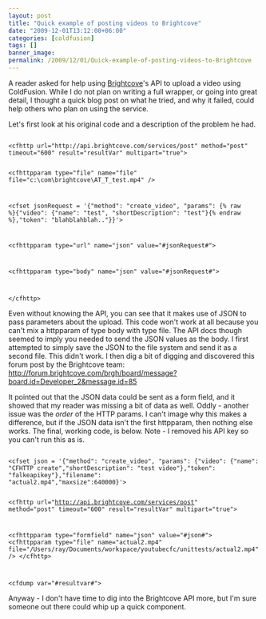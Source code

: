 ```yaml
---
layout: post
title: "Quick example of posting videos to Brightcove"
date: "2009-12-01T13:12:00+06:00"
categories: [coldfusion]
tags: []
banner_image: 
permalink: /2009/12/01/Quick-example-of-posting-videos-to-Brightcove
---
```


A reader asked for help using <a href="http://www.brightcove.com">Brightcove</a>'s API to upload a video using ColdFusion. While I do not plan on writing a full wrapper, or going into great detail, I thought a quick blog post on what he tried, and why it failed, could help others who plan on using the service.
<!--more-->
Let's first look at his original code and a description of the problem he had. 

<code>
&lt;cfhttp url="http://api.brightcove.com/services/post" method="post"
timeout="600" result="resultVar" multipart="true"&gt;

  &lt;cfhttpparam type="file" name="file" file="c:\com\brightcove\AT_T_test.mp4" /&gt;

  &lt;cfset jsonRequest = '{"method": "create_video", "params":
{% raw %}{"video": {"name": "test", "shortDescription": "test"}{% endraw %},"token":
"blahblahblah.."}}'&gt;

  &lt;cfhttpparam type="url"  name="json" value="#jsonRequest#"&gt;

  &lt;cfhttpparam type="body"  name="json" value="#jsonRequest#"&gt;

&lt;/cfhttp&gt;
</code>

Even without knowing the API, you can see that it makes use of JSON to pass parameters about the upload. This code won't work at all because you can't mix a httpparam of type body with type file. The API docs though seemed to imply you needed to send the JSON values as the body. I first attempted to simply save the JSON to the file system and send it as a second file. This didn't work. I then dig a bit of digging and discovered this forum post by the Brightcove team: <a href="http://forum.brightcove.com/brgh/board/message?board.id=Developer_2&message.id=85">http://forum.brightcove.com/brgh/board/message?board.id=Developer_2&message.id=85</a>

It pointed out that the JSON data could be sent as a form field, and it showed that my reader was missing a bit of data as well.  Oddly - another issue was the <i>order</i> of the HTTP params. I can't image why this makes a difference, but if the JSON data isn't the first httpparam, then nothing else works. The final, working code, is below. Note - I removed his API key so you can't run this as is.

<code>
&lt;cfset json = '{"method": "create_video", "params": {"video": {"name":
"CFHTTP create","shortDescription": "test video"},"token":
"falkeapikey"},"filename":
"actual2.mp4","maxsize":640000}'&gt;

&lt;cfhttp url="http://api.brightcove.com/services/post" method="post"
timeout="600" result="resultVar" multipart="true"&gt;

&lt;cfhttpparam type="formfield" name="json" value="#json#"&gt;
&lt;cfhttpparam type="file" name="actual2.mp4"
file="/Users/ray/Documents/workspace/youtubecfc/unittests/actual2.mp4"
/&gt;
&lt;/cfhttp&gt;

&lt;cfdump var="#resultvar#"&gt;
</code>

Anyway - I don't have time to dig into the Brightcove API more, but I'm sure someone out there could whip up a quick component.